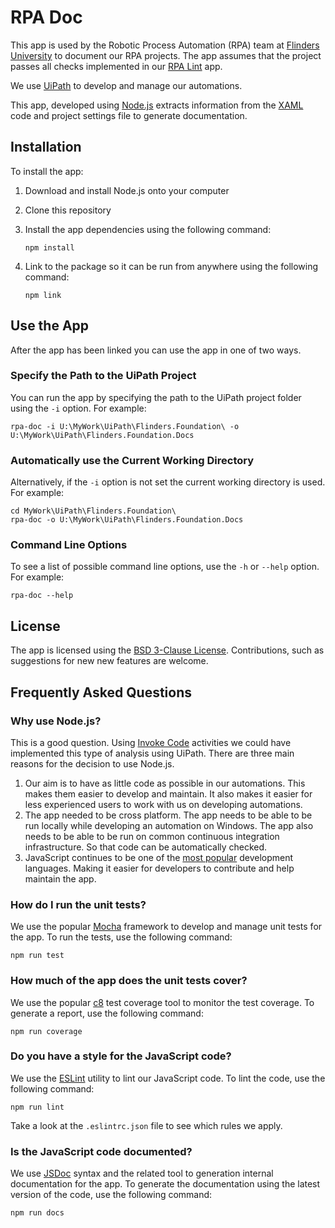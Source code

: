 <!-- markdownlint-disable no-trailing-punctuation -->
# RPA Doc #

This app is used by the Robotic Process Automation (RPA) team at [Flinders University][flinders] to document our RPA projects.
The app assumes that the project passes all checks implemented in our [RPA Lint][rpa-lint] app.

We use [UiPath][uipath] to develop and manage our automations.

This app, developed using [Node.js][nodejs] extracts information from the [XAML][xaml] code and project settings file to generate documentation.

## Installation ##

To install the app:

1. Download and install Node.js onto your computer
2. Clone this repository
3. Install the app dependencies using the following command:

    ```shell
    npm install
    ````

4. Link to the package so it can be run from anywhere using the following command:

    ```shell
    npm link
    ```

## Use the App ##

After the app has been linked you can use the app in one of two ways.

### Specify the Path to the UiPath Project ###

You can run the app by specifying the path to the UiPath project folder using the `-i` option. For example:

```shell
rpa-doc -i U:\MyWork\UiPath\Flinders.Foundation\ -o U:\MyWork\UiPath\Flinders.Foundation.Docs
```

### Automatically use the Current Working Directory ###

Alternatively, if the `-i` option is not set the current working directory is used. For example:

```shell
cd MyWork\UiPath\Flinders.Foundation\
rpa-doc -o U:\MyWork\UiPath\Flinders.Foundation.Docs
```

### Command Line Options ###

To see a list of possible command line options, use the `-h` or `--help` option. For example:

```shell
rpa-doc --help
```

## License ##

The app is licensed using the [BSD 3-Clause License](LICENSE). Contributions, such as suggestions for new new features are welcome.

## Frequently Asked Questions ##

### Why use Node.js? ###

This is a good question. Using [Invoke Code][invokecode] activities we could have implemented this type of analysis using UiPath. There are three main reasons for the decision to use Node.js.

1. Our aim is to have as little code as possible in our automations. This makes them easier to develop and maintain. It also makes it easier for less experienced users to work with us on developing automations.
2. The app needed to be cross platform. The app needs to be able to be run locally while developing an automation on Windows. The app also needs to be able to be run on common continuous integration infrastructure. So that code can be automatically checked.
3. JavaScript continues to be one of the [most popular][stackoverflow] development languages. Making it easier for developers to contribute and help maintain the app.

### How do I run the unit tests? ###

We use the popular [Mocha][mochajs] framework to develop and manage unit tests for the app. To run the tests, use the following command:

```shell
npm run test
```

### How much of the app does the unit tests cover? ###

We use the popular [c8][c8] test coverage tool to monitor the test coverage. To generate a report, use the following command:

```shell
npm run coverage
```

### Do you have a style for the JavaScript code? ###

We use the [ESLint][eslint] utility to lint our JavaScript code. To lint the code, use the following command:

```shell
npm run lint
```

Take a look at the `.eslintrc.json` file to see which rules we apply.

### Is the JavaScript code documented? ###

We use [JSDoc][jsdoc] syntax and the related tool to generation internal documentation for the app. To generate the documentation using the latest version of the code, use the following command:

```shell
npm run docs
```

[c8]: https://www.npmjs.com/package/c8
[eslint]: https://eslint.org/
[flinders]: https://www.flinders.edu.au/
[invokecode]: https://activities.uipath.com/docs/invoke-code
[jsdoc]: https://jsdoc.app/
[mochajs]: https://mochajs.org/
[nodejs]: https://nodejs.org/
[rpa-lint]: https://github.com/flindersuni/rpa-lint/
[stackoverflow]: https://insights.stackoverflow.com/survey/2019#technology-_-programming-scripting-and-markup-languages
[uipath]: https://www.uipath.com/
[xaml]: https://en.wikipedia.org/wiki/Extensible_Application_Markup_Language

